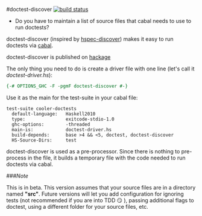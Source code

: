 #doctest-discover [![build status](https://travis-ci.org/karun012/doctest-discover.png)](https://travis-ci.org/karun012/doctest-discover)

* Do you have to maintain a list of source files that cabal needs to use to run doctests?

doctest-discover (inspired by [hspec-discover](https://hackage.haskell.org/package/hspec-discover)) makes it easy to run doctests via [cabal](http://www.haskell.org/cabal/).

doctest-discover is published on [hackage](https://hackage.haskell.org/package/doctest-discover)

The only thing you need to do is create a driver file with one line (let's call it *doctest-driver.hs*):

```haskell
{-# OPTIONS_GHC -F -pgmF doctest-discover #-}
```

Use it as the main for the test-suite in your cabal file: 
```cabal
test-suite cooler-doctests
  default-language:   Haskell2010
  type:               exitcode-stdio-1.0
  ghc-options:        -threaded
  main-is:            doctest-driver.hs
  build-depends:      base >4 && <5, doctest, doctest-discover
  HS-Source-Dirs:     test
```

doctest-discover is used as a pre-processor. Since there is nothing to pre-process in the file, it builds a temporary file with the code needed to run doctests via cabal.

###*Note*

This is in beta. This version assumes that your source files are in a directory named **"src"**. Future versions will let you add configuration for ignoring tests (not recommended if you are into TDD :smirk: ), passing additional flags to doctest, using a different folder for your source files, etc.
